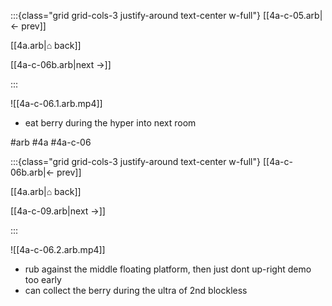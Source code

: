 :::{class="grid grid-cols-3 justify-around text-center w-full"}
[[4a-c-05.arb|← prev]]

[[4a.arb|⌂ back]]

[[4a-c-06b.arb|next →]]

:::

![[4a-c-06.1.arb.mp4]]

* eat berry during the hyper into next room

#arb #4a #4a-c-06

:::{class="grid grid-cols-3 justify-around text-center w-full"}
[[4a-c-06b.arb|← prev]]

[[4a.arb|⌂ back]]

[[4a-c-09.arb|next →]]

:::

![[4a-c-06.2.arb.mp4]]

* rub against the middle floating platform, then just dont up-right demo too early
* can collect the berry during the ultra of 2nd blockless

